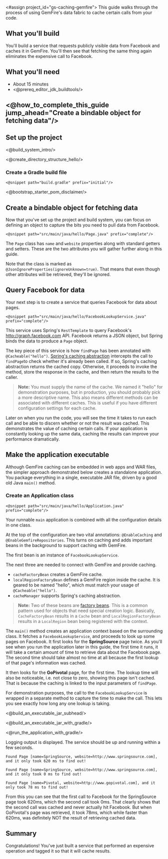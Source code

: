 <#assign project_id="gs-caching-gemfire">
This guide walks through the process of using GemFire's data fabric to cache certain calls from your code.

What you'll build
-----------------
You'll build a service that requests publicly visible data from Facebook and caches it in GemFire. You'll then see that fetching the same thing again eliminates the expensive call to Facebook.

What you'll need
----------------

 - About 15 minutes
 - <@prereq_editor_jdk_buildtools/>


## <@how_to_complete_this_guide jump_ahead="Create a bindable object for fetching data"/>

<a name="scratch"></a>
Set up the project
------------------

<@build_system_intro/>

<@create_directory_structure_hello/>

### Create a Gradle build file

    <@snippet path="build.gradle" prefix="initial"/>

<@bootstrap_starter_pom_disclaimer/>


<a name="initial"></a>
Create a bindable object for fetching data
------------------------------------------
Now that you've set up the project and build system, you can focus on defining an object to capture the bits you need to pull data from Facebook.

    <@snippet path="src/main/java/hello/Page.java" prefix="complete"/>
    
The `Page` class has `name` and `website` properties along with standard getters and setters. These are the two attributes you will gather further along in this guide.

Note that the class is marked as `@JsonIgnoreProperties(ignoreUnknown=true)`. That means that even though other attributes will be retrieved, they'll be ignored.

Query Facebook for data
-----------------------
Your next step is to create a service that queries Facebook for data about pages. 

    <@snippet path="src/main/java/hello/FacebookLookupService.java" prefix="complete"/>
    
This service uses Spring's `RestTemplate` to query Facebook's http://graph.facebook.com API. Facebook returns a JSON object, but Spring binds the data to produce a `Page` object.

The key piece of this service is how `findPage` has been annotated with `@Cacheable("hello")`. [Spring's caching abstraction](http://static.springsource.org/spring/docs/3.2.x/spring-framework-reference/html/cache.html) intercepts the call to `findPage`to check whether it's already been called. If so, Spring's caching abstraction returns the cached copy. Otherwise, it proceeds to invoke the method, store the response in the cache, and then return the results to the caller.

> **Note:** You must supply the name of the cache. We named it "hello" for demonstration purposes, but in production, you should probably pick a more descriptive name. This also means different methods can be associated with different caches. This is useful if you have different configuration settings for each cache.

Later on when you run the code, you will see the time it takes to run each call and be able to discern whether or not the result was cached. This demonstrates the value of caching certain calls. If your application is constantly looking up the same data, caching the results can improve your performance dramatically.

Make the application executable
-------------------------------

Although GemFire caching can be embedded in web apps and WAR files, the simpler approach demonstrated below creates a standalone application. You package everything in a single, executable JAR file, driven by a good old Java `main()` method.

### Create an Application class

    <@snippet path="src/main/java/hello/Application.java" prefix="complete"/>
    
Your runnable `main` application is combined with all the configuration details in one class.
    
At the top of the configuration are two vital annotations: `@EnableCaching` and `@EnableGemfireRepositories`. This turns on caching and adds important beans in the background to support caching with GemFire.

The first bean is an instance of `FacebookLookupService`.

The next three are needed to connect with GemFire and provide caching.
- `cacheFactoryBean` creates a GemFire cache.
- `localRegionFactoryBean` defines a GemFire region inside the cache. It is geared to be named "hello", which must match your usage of `@Cacheable("hello")`.
- `cacheManager` supports Spring's caching abstraction.

> **Note:** Two of these beans are [factory beans](http://blog.springsource.org/2011/08/09/whats-a-factorybean/). This is a common pattern used for objects that need special creation logic. Basically, `CacheFactoryBean` results in a `Cache` bean and `LocalRegionFactoryBean` results in a `LocalRegion` bean being registered with the context.

The `main()` method creates an application context based on the surrounding class. It fetches a `FacebookLookupService`, and proceeds to look up some pages on Facebook. It first looks for the **SpringSource** page twice. As you'll see when you run the application later in this guide, the first time it runs, it will take a certain amount of time to retrieve data about the Facebook page. The second time should take almost no time at all because the first lookup of that page's information was cached. 

It then looks for the **GoPivotal** page, for the first time. The lookup time will also be noticeable, i.e. not close to zero, showing this page isn't cached. That is because the caching is linked to the input parameters of `findPage`.

For demonstration purposes, the call to the `FacebookLookupService` is wrapped in a separate method to capture the time to make the call. This lets you see exactly how long any one lookup is taking.

<@build_an_executable_jar_subhead/>

<@build_an_executable_jar_with_gradle/>

<@run_the_application_with_gradle/>

Logging output is displayed. The service should be up and running within a few seconds.

```
Found Page [name=SpringSource, website=http://www.springsource.com], and it only took 620 ms to find out!

Found Page [name=SpringSource, website=http://www.springsource.com], and it only took 0 ms to find out!

Found Page [name=Pivotal, website=http://www.gopivotal.com], and it only took 78 ms to find out!
```

From this you can see that the first call to Facebook for the SpringSource page took 620ms, which the second call took 0ms. That clearly shows that the second call was cached and never actually hit Facebook. But when GoPivotal's page was retrieved, it took 78ms, which while faster than 620ms, was definitely NOT the result of retrieving cached data.

Summary
-------

Congratulations! You've just built a service that performed an expensive operation and tagged it so that it will cache results.